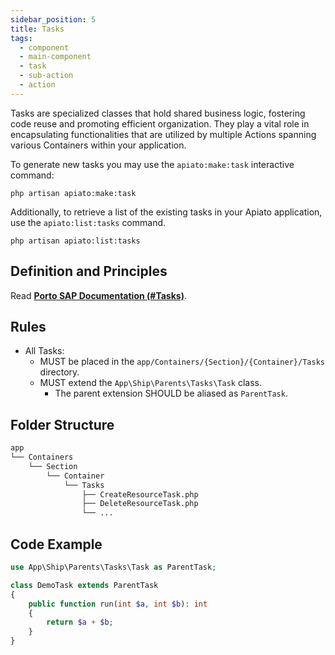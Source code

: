 ```yaml
---
sidebar_position: 5
title: Tasks
tags:
  - component
  - main-component
  - task
  - sub-action
  - action
---
```


Tasks are specialized classes that hold shared business logic,
fostering code reuse and promoting efficient organization.
They play a vital role
in encapsulating functionalities that are utilized by multiple Actions
spanning various Containers within your application.

To generate new tasks you may use the `apiato:make:task` interactive command:

```shell
php artisan apiato:make:task
```

Additionally, to retrieve a list of the existing tasks in your Apiato application,
use the `apiato:list:tasks` command.

```shell
php artisan apiato:list:tasks
```

## Definition and Principles

Read [**Porto SAP Documentation (#Tasks)**](https://github.com/Mahmoudz/Porto#definitions--principles).

## Rules

- All Tasks:
  - MUST be placed in the `app/Containers/{Section}/{Container}/Tasks` directory.
  - MUST extend the `App\Ship\Parents\Tasks\Task` class.
    - The parent extension SHOULD be aliased as `ParentTask`.

## Folder Structure

```markdown
app
└── Containers
    └── Section
        └── Container
            └── Tasks
                ├── CreateResourceTask.php
                ├── DeleteResourceTask.php
                └── ...
```

## Code Example

```php
use App\Ship\Parents\Tasks\Task as ParentTask;

class DemoTask extends ParentTask
{
    public function run(int $a, int $b): int
    {
        return $a + $b;
    }
}
```
